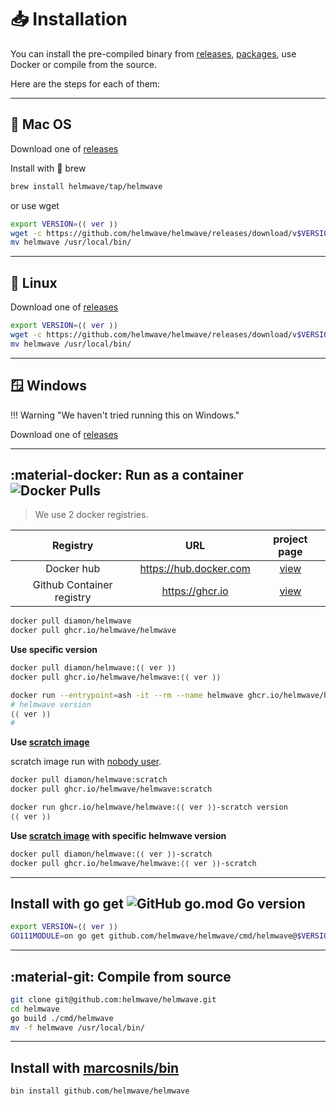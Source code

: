 # 📥 Installation

You can install the pre-compiled binary from 
[releases](https://github.com/helmwave/helmwave/releases), 
[packages](https://github.com/helmwave/helmwave/packages/),
use Docker or compile from the source.

Here are the steps for each of them:

--- 

## 🍏 Mac OS

Download one of [releases](https://github.com/helmwave/helmwave/releases)

Install with :beer: brew

```sh
brew install helmwave/tap/helmwave
```

or use wget
```sh
export VERSION=⟨⟨ ver ⟩⟩
wget -c https://github.com/helmwave/helmwave/releases/download/v$VERSION/helmwave_${VERSION}_darwin_amd64.tar.gz -O - | tar -xz
mv helmwave /usr/local/bin/
```

---

## 🐧 Linux

Download one of [releases](https://github.com/helmwave/helmwave/releases)

```sh
export VERSION=⟨⟨ ver ⟩⟩
wget -c https://github.com/helmwave/helmwave/releases/download/v$VERSION/helmwave_${VERSION}_linux_amd64.tar.gz -O - | tar -xz
mv helmwave /usr/local/bin/
```

---

## 🪟 Windows

!!! Warning "We haven't tried running this on Windows."

Download one of [releases](https://github.com/helmwave/helmwave/releases)

---

## :material-docker: Run as a container ![Docker Pulls](https://img.shields.io/docker/pulls/diamon/helmwave)

> We use 2 docker registries. 

|         Registry          |          URL           |                                 project page                                  |
|:-------------------------:|:----------------------:|:-----------------------------------------------------------------------------:|
|        Docker hub         | https://hub.docker.com |       [view](https://hub.docker.com/repository/docker/diamon/helmwave)        |
| Github Container registry |    https://ghcr.io     | [view](https://github.com/orgs/helmwave/packages/container/helmwave/settings) |

```bash
docker pull diamon/helmwave
docker pull ghcr.io/helmwave/helmwave
```

**Use specific version**

```bash
docker pull diamon/helmwave:⟨⟨ ver ⟩⟩
docker pull ghcr.io/helmwave/helmwave:⟨⟨ ver ⟩⟩

docker run --entrypoint=ash -it --rm --name helmwave ghcr.io/helmwave/helmwave:⟨⟨ ver ⟩⟩
# helmwave version
⟨⟨ ver ⟩⟩
#
```

**Use [scratch image](https://hub.docker.com/_/scratch)**

scratch image run with [nobody user](https://unix.stackexchange.com/questions/186568/what-is-nobody-user-and-group).

```bash
docker pull diamon/helmwave:scratch
docker pull ghcr.io/helmwave/helmwave:scratch

docker run ghcr.io/helmwave/helmwave:⟨⟨ ver ⟩⟩-scratch version
⟨⟨ ver ⟩⟩
```

**Use [scratch image](https://hub.docker.com/_/scratch) with specific helmwave version**

```bash
docker pull diamon/helmwave:⟨⟨ ver ⟩⟩-scratch
docker pull ghcr.io/helmwave/helmwave:⟨⟨ ver ⟩⟩-scratch
```

---

## Install with go get ![GitHub go.mod Go version](https://img.shields.io/github/go-mod/go-version/zhilyaev/helmwave)

```sh
export VERSION=⟨⟨ ver ⟩⟩
GO111MODULE=on go get github.com/helmwave/helmwave/cmd/helmwave@$VERSION
```

---

## :material-git: Compile from source

```bash
git clone git@github.com:helmwave/helmwave.git
cd helmwave
go build ./cmd/helmwave
mv -f helmwave /usr/local/bin/
```

---

## Install with [marcosnils/bin](https://github.com/marcosnils/bin)

```bash
bin install github.com/helmwave/helmwave
```
